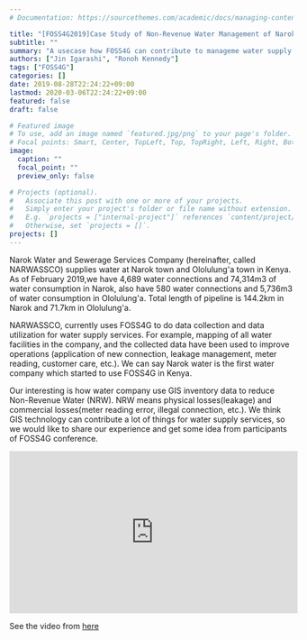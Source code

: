 ```yaml
---
# Documentation: https://sourcethemes.com/academic/docs/managing-content/

title: "[FOSS4G2019]Case Study of Non-Revenue Water Management of Narok water in Kenya"
subtitle: ""
summary: "A usecase how FOSS4G can contribute to manageme water supply in Kanya"
authors: ["Jin Igarashi", "Ronoh Kennedy"]
tags: ["FOSS4G"]
categories: []
date: 2019-08-28T22:24:22+09:00
lastmod: 2020-03-06T22:24:22+09:00
featured: false
draft: false

# Featured image
# To use, add an image named `featured.jpg/png` to your page's folder.
# Focal points: Smart, Center, TopLeft, Top, TopRight, Left, Right, BottomLeft, Bottom, BottomRight.
image:
  caption: ""
  focal_point: ""
  preview_only: false

# Projects (optional).
#   Associate this post with one or more of your projects.
#   Simply enter your project's folder or file name without extension.
#   E.g. `projects = ["internal-project"]` references `content/project/deep-learning/index.md`.
#   Otherwise, set `projects = []`.
projects: []
---
```


Narok Water and Sewerage Services Company (hereinafter, called NARWASSCO) supplies water at Narok town and Ololulung'a town in Kenya. As of February 2019,we have 4,689 water connections and 74,314m3 of water consumption in Narok, also have 580 water connections and 5,736m3 of water consumption in Ololulung'a. Total length of pipeline is 144.2km in Narok and 71.7km in Ololulung'a. 


NARWASSCO, currently uses FOSS4G to do data collection and data utilization for water supply services. For example, mapping of all water facilities in the company, and the collected data have been used to improve operations (application of new connection, leakage management, meter reading, customer care, etc.). We can say Narok water is the first water company which started to use FOSS4G in Kenya. 


Our interesting is how water company use GIS inventory data to reduce Non-Revenue Water (NRW). NRW means physical losses(leakage) and commercial losses(meter reading error, illegal connection, etc.). We think GIS technology can contribute a lot of things for water supply services, so we would like to share our experience and get some idea from participants of FOSS4G conference.

<iframe width="512" height="288" src="https://media.ccc.de/v/bucharest-135-case-study-of-non-revenue-water-management-of-narok-water-in-kenya/oembed" frameborder="0" allowfullscreen></iframe>

See the video from [here](https://media.ccc.de/v/bucharest-135-case-study-of-non-revenue-water-management-of-narok-water-in-kenya)